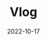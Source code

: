 ---
slug: "vlog"
date: "2022-10-17"
title: "Vlog"
tm: "20 Oktober 2022"
contact: "Stergian Abraham (082398944444), Id Line: stergianabraham118|Calysta Angesti Pratana (082114167533), Id Line: calystaangesti245"
---